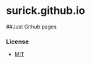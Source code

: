 surick.github.io
=====

##Just Github pages


### License
- [MIT](http://opensource.org/licenses/MIT)

